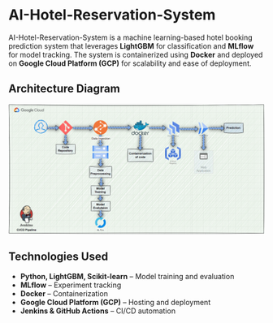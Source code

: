 # AI-Hotel-Reservation-System
AI-Hotel-Reservation-System is a machine learning-based hotel booking prediction system that leverages **LightGBM** for classification and **MLflow** for model tracking. The system is containerized using **Docker** and deployed on **Google Cloud Platform (GCP)** for scalability and ease of deployment.

## Architecture Diagram  
![AI-Hotel-Reservation-System Architecture](Archectecture-hrs.gif)  

## Technologies Used  
- **Python, LightGBM, Scikit-learn** – Model training and evaluation  
- **MLflow** – Experiment tracking  
- **Docker** – Containerization  
- **Google Cloud Platform (GCP)** – Hosting and deployment  
- **Jenkins & GitHub Actions** – CI/CD automation


